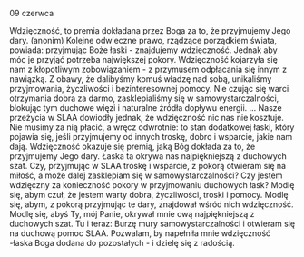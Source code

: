09 czerwca

Wdzięczność, to premia dokładana przez Boga za to, że przyjmujemy Jego dary. (anonim)
 Kolejne odwieczne prawo, rządzące porządkiem świata, powiada: przyjmując Boże łaski - znajdujemy wdzięczność. Jednak aby móc je przyjąć potrzeba największej pokory. Wdzięczność kojarzyła się nam z kłopotliwym zobowiązaniem - z przymusem odpłacania się innym z nawiązką. Z obawy, że dalibyśmy komuś władzę nad sobą, unikaliśmy przyjmowania, życzliwości i bezinteresownej pomocy. Nie czując się warci otrzymania dobra za darmo, zasklepialiśmy się w samowystarczalności, blokując tym duchowe więzi i naturalne źródła dopływu energii. ... Nasze przeżycia w SLAA dowiodły jednak, że wdzięczność nic nas nie kosztuje. Nie musimy za nią płacić, a wręcz odwrotnie: to stan dodatkowej łaski, który pojawia się, jeśli przyjmujemy od innych troskę, dobro i wsparcie, jakie nam dają. Wdzięczność okazuje się premią, jaką Bóg dokłada za to, że przyjmujemy Jego dary. Łaska ta okrywa nas najpiękniejszą z duchowych szat.
 Czy, przyjmując w SLAA troskę i wsparcie, z pokorą otwieram się na miłość, a może dalej zasklepiam się w samowystarczalności? Czy jestem wdzięczny za konieczność pokory w przyjmowaniu duchowych łask?
 Modlę się, abym czuł, że jestem warty dobra, życzliwości, troski i pomocy. Modlę się, abym, z pokorą przyjmując te dary, znajdował wśród nich wdzięczność. Modlę się, abyś Ty, mój Panie, okrywał mnie ową najpiękniejszą z duchowych szat.
 Tu i teraz: Burzę mury samowystarczalności i otwieram się na duchową pomoc SLAA. Pozwalam, by napełniła mnie wdzięczność -łaska Boga dodana do pozostałych - i dzielę się z radością.
